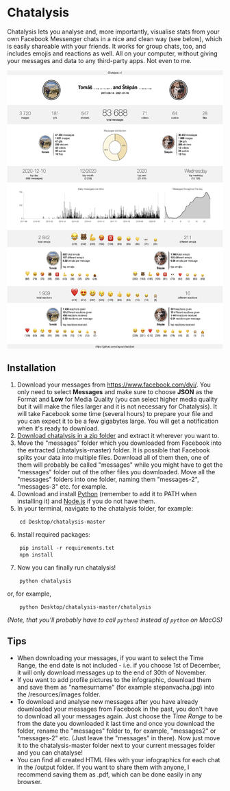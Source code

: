 # Chatalysis

Chatalysis lets you analyse and, more importantly, visualise stats from your own Facebook Messenger chats in a nice and clean way (see below), which is easily shareable with your friends. It works for group chats, too, and includes emojis and reactions as well. All on your computer, without giving your messages and data to any third-party apps. Not even to me.

<p align="center">
<img height="650" src="output/preview_v1.jpg">
</p>

## Installation

1. Download your messages from <https://www.facebook.com/dyi/>. You only need to select **Messages** and make sure to choose **JSON** as the Format and **Low** for Media Quality (you can select higher media quality but it will make the files larger and it is not necessary for Chatalysis). It will take Facebook some time (several hours) to prepare your file and you can expect it to be a few gigabytes large. You will get a notification when it's ready to download.
2. [Download chatalysis in a zip folder](https://github.com/stepva/chatalysis/archive/master.zip) and extract it wherever you want to.
3. Move the "messages" folder which you downloaded from Facebook into the extracted (chatalysis-master) folder. It is possible that Facebook splits your data into multiple files. Download all of them then, one of them will probably be called "messages" while you might have to get the "messages" folder out of the other files you downloaded. Move all the "messages" folders into one folder, naming them "messages-2", "messages-3" etc. for example.
4. Download and install [Python](https://www.python.org/downloads/) (remember to add it to PATH when installing it) and [Node.js](https://nodejs.org/en/download/) if you do not have them.
5. In your terminal, navigate to the chatalysis folder, for example:

```
    cd Desktop/chatalysis-master
```

6. Install required packages:

```
    pip install -r requirements.txt
    npm install
```

7. Now you can finally run chatalysis!

```
    python chatalysis
```

or, for example,

```
    python Desktop/chatalysis-master/chatalysis
```

_(Note, that you’ll probably have to call `python3` instead of `python` on MacOS)_

## Tips

- When downloading your messages, if you want to select the Time Range, the end date is not included - i.e. if you choose 1st of December, it will only download messages up to the end of 30th of November.
- If you want to add profile pictures to the infographic, download them and save them as "namesurname" (for example stepanvacha.jpg) into the /resources/images folder.
- To download and analyse new messages after you have already downloaded your messages from Facebook in the past, you don't have to download all your messages again. Just choose the _Time Range_ to be from the date you downloaded it last time and once you download the folder, rename the "messages" folder to, for example, "messages2" or "messages-2" etc. (Just leave the "messages" in there). Now just move it to the chatalysis-master folder next to your current messages folder and you can chatalyse!
- You can find all created HTML files with your infographics for each chat in the /output folder. If you want to share them with anyone, I recommend saving them as .pdf, which can be done easily in any browser.
